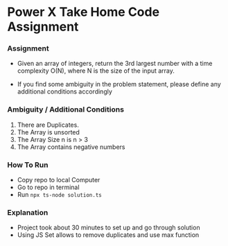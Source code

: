 # Power X Take Home Code Assignment

### Assignment
 - Given an array of integers, return the 3rd largest number with a time complexity O(N), where N is the size of the input array.
 
 - If you find some ambiguity in the problem statement, please define any additional conditions accordingly

### Ambiguity / Additional Conditions

1. There are Duplicates.
2. The Array is unsorted
3. The Array Size n is n > 3
4. The Array contains negative numbers

### How To Run
- Copy repo to local Computer
- Go to repo in terminal
- Run `npx ts-node solution.ts`

### Explanation
- Project took about 30 minutes to set up and go through solution
- Using JS Set allows to remove duplicates and use max function
